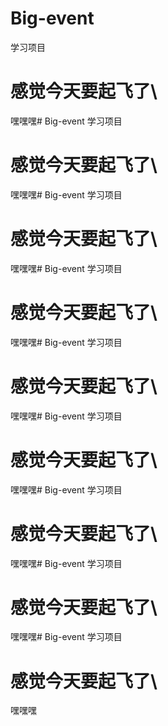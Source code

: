 # Big-event
学习项目
# 感觉今天要起飞了\

嘿嘿嘿# Big-event
学习项目
# 感觉今天要起飞了\

嘿嘿嘿# Big-event
学习项目
# 感觉今天要起飞了\

嘿嘿嘿# Big-event
学习项目
# 感觉今天要起飞了\

嘿嘿嘿# Big-event
学习项目
# 感觉今天要起飞了\

嘿嘿嘿# Big-event
学习项目
# 感觉今天要起飞了\

嘿嘿嘿# Big-event
学习项目
# 感觉今天要起飞了\

嘿嘿嘿# Big-event
学习项目
# 感觉今天要起飞了\

嘿嘿嘿# Big-event
学习项目
# 感觉今天要起飞了\

嘿嘿嘿